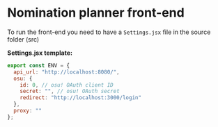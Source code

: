 # Nomination planner front-end

To run the front-end you need to have a `Settings.jsx` file in the source folder (src)

**Settings.jsx template:**
```jsx
export const ENV = {
  api_url: "http://localhost:8080/",
  osu: {
    id: 0, // osu! OAuth client ID
    secret: "", // osu! OAuth secret
    redirect: "http://localhost:3000/login"
  },
  proxy: ""
};
```